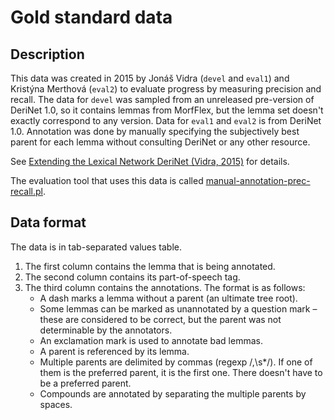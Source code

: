 # Gold standard data

## Description

This data was created in 2015 by Jonáš Vidra (`devel` and `eval1`) and Kristýna Merthová (`eval2`) to evaluate progress by measuring precision and recall. The data for `devel` was sampled from an unreleased pre-version of DeriNet 1.0, so it contains lemmas from MorfFlex, but the lemma set doesn't exactly correspond to any version. Data for `eval1` and `eval2` is from DeriNet 1.0. Annotation was done by manually specifying the subjectively best parent for each lemma without consulting DeriNet or any other resource.

See [Extending the Lexical Network DeriNet (Vidra, 2015)](https://is.cuni.cz/webapps/zzp/detail/165563/) for details.

The evaluation tool that uses this data is called [manual-annotation-prec-recall.pl](/tools/misc/manual-annotation-prec-recall.pl).

## Data format

The data is in tab-separated values table.

1. The first column contains the lemma that is being annotated.
2. The second column contains its part-of-speech tag.
3. The third column contains the annotations. The format is as follows:
   * A dash marks a lemma without a parent (an ultimate tree root).
   * Some lemmas can be marked as unannotated by a question mark – these are considered to be correct, but the parent was not determinable by the annotators.
   * An exclamation mark is used to annotate bad lemmas.
   * A parent is referenced by its lemma.
   * Multiple parents are delimited by commas (regexp /,\s*/). If one of them is the preferred parent, it is the first one. There doesn't have to be a preferred parent.
   * Compounds are annotated by separating the multiple parents by spaces.
